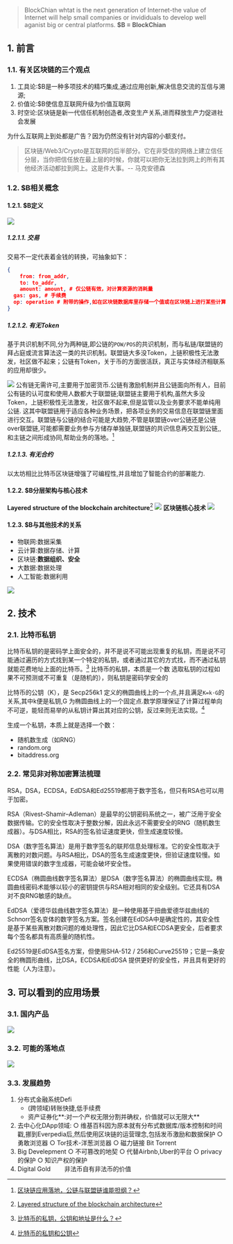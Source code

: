 > BlockChian whtat is the next generation of Internet-the value of Internet will help small companies or invididuals to develop well aganist big or central platforms.
**$B = BlockChian**
## 1. 前言
### 1.1. 有关区块链的三个观点
1. 工具论:$B是一种多项技术的精巧集成,通过应用创新,解决信息交流的互信与溯源;
2. 价值论:$B使信息互联网升级为价值互联网
3. 时空论:区块链是新一代信任机制创造者,改变生产关系,进而释放生产力促进社会发展

为什么互联网上到处都是广告？因为仍然没有针对内容的小额支付。
 
>区块链/Web3/Crypto是互联网的后半部分。它在非受信的网络上建立信任分层，当你把信任放在最上层的时候，你就可以把你无法拉到网上的所有其他经济活动都拉到网上。这是件大事。-- 马克安德森

### 1.2. $B相关概念
#### 1.2.1. $B定义
![](_v_images/20210405104443758_4316.png)
##### 1.2.1.1. 交易
交易不一定代表着金钱的转换，可抽象如下：

```json
{
    from: from_addr,
    to: to_addr,
    amount: amount, # 仅公链有效，对计算资源的消耗量
  gas: gas, # 手续费
  op: operation # 附带的操作,如在区块链数据库里存储一个值或在区块链上进行某些计算，这时区块链是一台「分布式计算机」。
}
```

##### 1.2.1.2. 有无Token
基于共识机制不同,分为两种链,即公链的`POW/POS`的共识机制，而与私链/联盟链的拜占庭或流言算法这一类的共识机制。联盟链大多没Token，上链积极性无法激发，社区做不起来；公链有Token，关于币的方面很活跃，真正与实体经济相联系的应用却很少。

![](_v_images/20210405111252648_25694.png)
公有链无需许可,主要用于加密货币.公链有激励机制并且公链面向所有人，目前公有链的认可度和使用人数都大于联盟链;联盟链主要用于机构,虽然大多没Token，上链积极性无法激发，社区做不起来,但是监管以及业务要求不能单纯用公链.
这其中联盟链用于适应各种业务场景，把各项业务的交易信息在联盟链里面进行交互。联盟链与公链的结合可能是大趋势,不管是联盟链over公链还是公链over联盟链,可能都需要业务参与方储存单独链,联盟链的共识信息再交互到公链,,和主链之间形成协同,帮助业务的落地。[^应用]

[^应用]:[区块链应用落地，公链与联盟链谁能担纲？](https://www.huxiu.com/article/252152.html)

##### 1.2.1.3. 有无合约
以太坊相比比特币区块链增强了可编程性,并且增加了智能合约的部署能力.
#### 1.2.2. $B分层架构与核心技术
**Layered structure of the blockchain architecture**[^layer]
![](_v_images/20210405105958625_25475.png)
**区块链核心技术**
![](_v_images/20210405110222449_27332.png)
[^layer]: [Layered structure of the blockchain architecture](https://subscription.packtpub.com/book/data/9781789804164/1/ch01lvl1sec06/layered-structure-of-the-blockchain-architecture)

#### 1.2.3. $B与其他技术的关系
- 物联网:数据采集
- 云计算:数据存储、计算
- 区块链:**数据组织、安全**
- 大数据:数据处理
- 人工智能:数据利用

![](_v_images/20210405110924310_12756.png)
## 2. 技术
### 2.1. 比特币私钥
比特币私钥的是密码学上面安全的，并不是说不可能出现重复的私钥，而是说不可能通过遍历的方式找到某一个特定的私钥，或者通过其它的方式找，而不通过私钥就能花费地址上面的比特币。[^私钥]
比特币的私钥，本质是一个数
选取私钥的过程如果不可预测或不可重复（是随机的），则私钥是密码学安全的

比特币的公钥（K），是 Secp256k1 定义的椭圆曲线上的一个点,并且满足`K=k⋅G`的关系,其中k便是私钥,G 为椭圆曲线上的一个固定点.数学原理保证了计算过程单向不可逆，能轻而易举的从私钥计算出其对应的公钥，反过来则无法实现。[^Secp256k1]

[^Secp256k1]:[比特币的私钥和公钥](https://aaron67.cc/2018/12/23/bitcoin-keys/)
[^私钥]:[比特币的私钥，公钥和地址是什么？](https://www.8btc.com/article/126232)

生成一个私钥，本质上就是选择一个数：
- 随机数生成（如RNG）
- random.org
- bitaddress.org
### 2.2. 常见非对称加密算法梳理
RSA，DSA，ECDSA，EdDSA和Ed25519都用于数字签名，但只有RSA也可以用于加密。

RSA（Rivest–Shamir–Adleman）是最早的公钥密码系统之一，被广泛用于安全数据传输。它的安全性取决于整数分解，因此永远不需要安全的RNG（随机数生成器）。与DSA相比，RSA的签名验证速度更快，但生成速度较慢。

DSA（数字签名算法）是用于数字签名的联邦信息处理标准。它的安全性取决于离散的对数问题。与RSA相比，DSA的签名生成速度更快，但验证速度较慢。如果使用错误的数字生成器，可能会破坏安全性。

ECDSA（椭圆曲线数字签名算法）是DSA（数字签名算法）的椭圆曲线实现。椭圆曲线密码术能够以较小的密钥提供与RSA相对相同的安全级别。它还具有DSA对不良RNG敏感的缺点。

EdDSA（爱德华兹曲线数字签名算法）是一种使用基于扭曲爱德华兹曲线的Schnorr签名变体的数字签名方案。签名创建在EdDSA中是确定性的，其安全性是基于某些离散对数问题的难处理性，因此它比DSA和ECDSA更安全，后者要求每个签名都具有高质量的随机性。

Ed25519是EdDSA签名方案，但使用SHA-512 / 256和Curve25519；它是一条安全的椭圆形曲线，比DSA，ECDSA和EdDSA 提供更好的安全性，并且具有更好的性能（人为注意）。
## 3. 可以看到的应用场景
### 3.1. 国内产品
![](_v_images/20210405111538366_6911.png)
### 3.2. 可能的落地点
![](_v_images/20210405111817426_7179.png)
### 3.3. 发展趋势
1. 分布式金融系统Defi
	- (跨领域)转账快捷,低手续费
	- 资产证券化**:对一个产权无限分割并确权，价值就可以无限大**
2. 去中心化DApp领域:
	○ 维基百科因为原本就有分布式数据库/版本控制和时间戳,挪到Everpedia后,然后使用区块链的运营理念,包括发币激励和数据保护
	○ 勇敢浏览器
	○ Tor技术-洋葱浏览器
	○ 磁力链接 Bit Torrent
3. Big Develepment
	○ 不可篡改的地契
	○ 代替Airbnb,Uber的平台
	○ privacy的保护
	○ 知识产权的保护
4. Digital Gold
　　非法币自有非法币的价值
